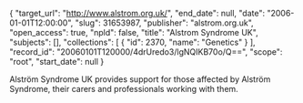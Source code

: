 {
  "target_url": "http://www.alstrom.org.uk/", 
  "end_date": null, 
  "date": "2006-01-01T12:00:00", 
  "slug": 31653987, 
  "publisher": "alstrom.org.uk", 
  "open_access": true, 
  "npld": false, 
  "title": "Alstrom Syndrome UK", 
  "subjects": [], 
  "collections": [
    {
      "id": 2370, 
      "name": "Genetics"
    }
  ], 
  "record_id": "20060101T120000/4drUredo3/lgNQIKB70o/Q==", 
  "scope": "root", 
  "start_date": null
}

Alström Syndrome UK provides support for those affected by Alström Syndrome, their carers and professionals working with them.
